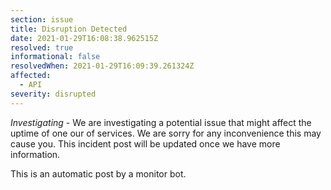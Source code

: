 ```yaml
---
section: issue
title: Disruption Detected
date: 2021-01-29T16:08:38.962515Z
resolved: true
informational: false
resolvedWhen: 2021-01-29T16:09:39.261324Z
affected:
  - API
severity: disrupted
---
```

*Investigating* - We are investigating a potential issue that might affect the uptime of one our of services. We are sorry for any inconvenience this may cause you. This incident post will be updated once we have more information.

This is an automatic post by a monitor bot.
        